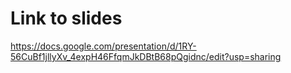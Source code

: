 # Link to slides

https://docs.google.com/presentation/d/1RY-56CuBf1jllyXv_4expH46FfqmJkDBtB68pQgidnc/edit?usp=sharing




